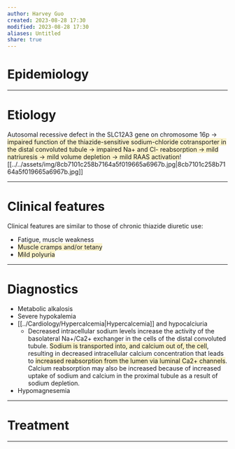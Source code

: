 ```yaml
---
author: Harvey Guo
created: 2023-08-28 17:30
modified: 2023-08-28 17:30
aliases: Untitled
share: true
---
```

# Epidemiology


---
# Etiology
Autosomal recessive defect in the SLC12A3 gene on chromosome 16p → <span style="background:rgba(240, 200, 0, 0.2)">impaired function of the thiazide-sensitive sodium-chloride cotransporter in the distal convoluted tubule → impaired Na+ and Cl- reabsorption → mild natriuresis → mild volume depletion → mild RAAS activation</span>![[../../assets/img/8cb7101c258b7164a5f019665a6967b.jpg|8cb7101c258b7164a5f019665a6967b.jpg]]

---
# Clinical features
Clinical features are similar to those of chronic thiazide diuretic use:
- Fatigue, muscle weakness
- <span style="background:rgba(240, 200, 0, 0.2)">Muscle cramps and/or tetany</span>
- <span style="background:rgba(240, 200, 0, 0.2)">Mild polyuria</span>

---
# Diagnostics
- Metabolic alkalosis
- Severe hypokalemia
- [[../Cardiology/Hypercalcemia|Hypercalcemia]] and hypocalciuria 
	- Decreased intracellular sodium levels increase the activity of the basolateral Na+/Ca2+ exchanger in the cells of the distal convoluted tubule. <span style="background:rgba(240, 200, 0, 0.2)">Sodium is transported into, and calcium out of, the cell</span>, resulting in decreased intracellular calcium concentration that leads to <span style="background:rgba(240, 200, 0, 0.2)">increased reabsorption from the lumen via luminal Ca2+ channels</span>. Calcium reabsorption may also be increased because of increased uptake of sodium and calcium in the proximal tubule as a result of sodium depletion.
- Hypomagnesemia

---
# Treatment


---

